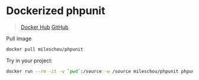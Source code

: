 # Dockerized phpunit

> [Docker Hub](https://hub.docker.com/repository/docker/mileschou/phpunit) [GitHub](https://github.com/MilesChou/docker-phpunit)

Pull image

```bash
docker pull mileschou/phpunit
```

Try in your project:

```bash
docker run --rm -it -v `pwd`:/source -w /source mileschou/phpunit phpunit
```

